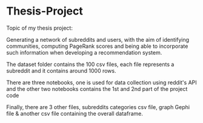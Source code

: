 # Thesis-Project
Topic of my thesis project:  

Generating a network of subreddits and users, with the aim of identifying communities, computing PageRank scores and being able to incorporate such information when developing a recommendation system.

The dataset folder contains the 100 csv files, each file represents a subreddit and it contains around 1000 rows.

There are three notebooks, one is used for data collection using reddit's API and the other two notebooks contains the 1st and 2nd part of the project code

Finally, there are 3 other files, subreddits categories csv file, graph Gephi file & another csv file containing the overall dataframe.
